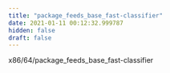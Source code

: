 ```yaml
---
title: "package_feeds_base_fast-classifier"
date: 2021-01-11 00:12:32.999787
hidden: false
draft: false
---
```


x86/64/package_feeds_base_fast-classifier

